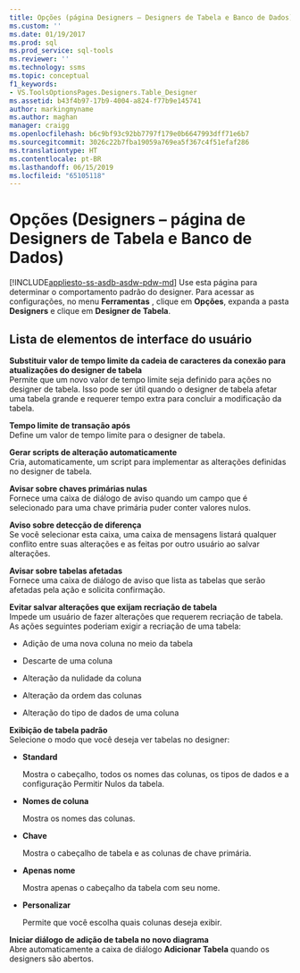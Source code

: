 ```yaml
---
title: Opções (página Designers – Designers de Tabela e Banco de Dados) | Microsoft Docs
ms.custom: ''
ms.date: 01/19/2017
ms.prod: sql
ms.prod_service: sql-tools
ms.reviewer: ''
ms.technology: ssms
ms.topic: conceptual
f1_keywords:
- VS.ToolsOptionsPages.Designers.Table_Designer
ms.assetid: b43f4b97-17b9-4004-a824-f77b9e145741
author: markingmyname
ms.author: maghan
manager: craigg
ms.openlocfilehash: b6c9bf93c92bb7797f179e0b6647993dff71e6b7
ms.sourcegitcommit: 3026c22b7fba19059a769ea5f367c4f51efaf286
ms.translationtype: HT
ms.contentlocale: pt-BR
ms.lasthandoff: 06/15/2019
ms.locfileid: "65105118"
---
```

# <a name="options-designers---table-and-database-designers-page"></a>Opções (Designers – página de Designers de Tabela e Banco de Dados)
[!INCLUDE[appliesto-ss-asdb-asdw-pdw-md](../../includes/appliesto-ss-asdb-asdw-pdw-md.md)]
Use esta página para determinar o comportamento padrão do designer. Para acessar as configurações, no menu **Ferramentas** , clique em **Opções**, expanda  a pasta **Designers** e clique em **Designer de Tabela**.  
  
## <a name="uielement-list"></a>Lista de elementos de interface do usuário  
**Substituir valor de tempo limite da cadeia de caracteres da conexão para atualizações do designer de tabela**  
Permite que um novo valor de tempo limite seja definido para ações no designer de tabela. Isso pode ser útil quando o designer de tabela afetar uma tabela grande e requerer tempo extra para concluir a modificação da tabela.  
  
**Tempo limite de transação após**  
Define um valor de tempo limite para o designer de tabela.  
  
**Gerar scripts de alteração automaticamente**  
Cria, automaticamente, um script para implementar as alterações definidas no designer de tabela.  
  
**Avisar sobre chaves primárias nulas**  
Fornece uma caixa de diálogo de aviso quando um campo que é selecionado para uma chave primária puder conter valores nulos.  
  
**Aviso sobre detecção de diferença**  
Se você selecionar esta caixa, uma caixa de mensagens listará qualquer conflito entre suas alterações e as feitas por outro usuário ao salvar alterações.  
  
**Avisar sobre tabelas afetadas**  
Fornece uma caixa de diálogo de aviso que lista as tabelas que serão afetadas pela ação e solicita confirmação.  
  
**Evitar salvar alterações que exijam recriação de tabela**  
Impede um usuário de fazer alterações que requerem recriação de tabela. As ações seguintes poderiam exigir a recriação de uma tabela:  
  
-   Adição de uma nova coluna no meio da tabela  
  
-   Descarte de uma coluna  
  
-   Alteração da nulidade da coluna  
  
-   Alteração da ordem das colunas  
  
-   Alteração do tipo de dados de uma coluna  
  
**Exibição de tabela padrão**  
Selecione o modo que você deseja ver tabelas no designer:  
  
-   **Standard**  
  
    Mostra o cabeçalho, todos os nomes das colunas, os tipos de dados e a configuração Permitir Nulos da tabela.  
  
-   **Nomes de coluna**  
  
    Mostra os nomes das colunas.  
  
-   **Chave**  
  
    Mostra o cabeçalho de tabela e as colunas de chave primária.  
  
-   **Apenas nome**  
  
    Mostra apenas o cabeçalho da tabela com seu nome.  
  
-   **Personalizar**  
  
    Permite que você escolha quais colunas deseja exibir.  
  
**Iniciar diálogo de adição de tabela no novo diagrama**  
Abre automaticamente a caixa de diálogo **Adicionar Tabela** quando os designers são abertos.  
  
